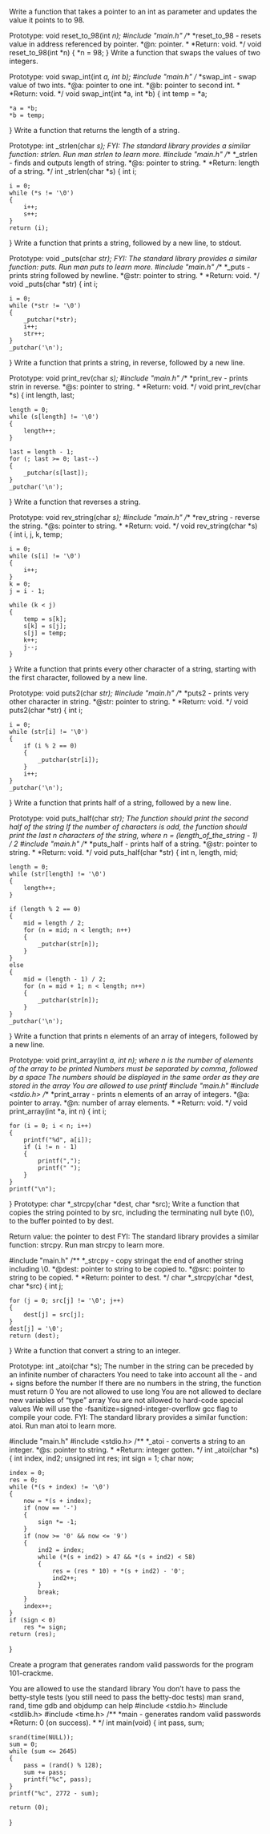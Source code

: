 Write a function that takes a pointer to an int as parameter and updates the value it points to to 98.

Prototype: void reset_to_98(int *n);
#include "main.h"
/**
 *reset_to_98 - resets value in address referenced by pointer.
 *@n: pointer.
 *
 *Return: void.
 */
void reset_to_98(int *n)
{
	*n = 98;
}
Write a function that swaps the values of two integers.

Prototype: void swap_int(int *a, int *b);
#include "main.h"
/**
 *swap_int - swap value of two ints.
 *@a: pointer to one int.
 *@b: pointer to second int.
 *
 *Return: void.
 */
void swap_int(int *a, int *b)
{
	int temp = *a;

	*a = *b;
	*b = temp;
}
Write a function that returns the length of a string.

Prototype: int _strlen(char *s);
FYI: The standard library provides a similar function: strlen. Run man strlen to learn more.
#include "main.h"
/**
 *_strlen - finds and outputs length of string.
 *@s: pointer to string.
 *
 *Return: length of a string.
 */
int _strlen(char *s)
{
	int i;

	i = 0;
	while (*s != '\0')
	{
		i++;
		s++;
	}
	return (i);
}
Write a function that prints a string, followed by a new line, to stdout.

Prototype: void _puts(char *str);
FYI: The standard library provides a similar function: puts. Run man puts to learn more.
#include "main.h"
/**
 *_puts - prints string followed by newline.
 *@str: pointer to string.
 *
 *Return: void.
 */
void _puts(char *str)
{
	int i;

	i = 0;
	while (*str != '\0')
	{
		_putchar(*str);
		i++;
		str++;
	}
	_putchar('\n');
}
Write a function that prints a string, in reverse, followed by a new line.

Prototype: void print_rev(char *s);
#include "main.h"
/**
 *print_rev - prints strin in reverse.
 *@s: pointer to string.
 *
 *Return: void.
 */
void print_rev(char *s)
{
	int length, last;

	length = 0;
	while (s[length] != '\0')
	{
		length++;
	}

	last = length - 1;
	for (; last >= 0; last--)
	{
		_putchar(s[last]);
	}
	_putchar('\n');
}
Write a function that reverses a string.

Prototype: void rev_string(char *s);
#include "main.h"
/**
 *rev_string - reverse the string.
 *@s: pointer to string.
 *
 *Return: void.
 */
void rev_string(char *s)
{
	int i, j, k, temp;

	i = 0;
	while (s[i] != '\0')
	{
		i++;
	}
	k = 0;
	j = i - 1;

	while (k < j)
	{
		temp = s[k];
		s[k] = s[j];
		s[j] = temp;
		k++;
		j--;
	}
}
Write a function that prints every other character of a string, starting with the first character, followed by a new line.

Prototype: void puts2(char *str);
#include "main.h"
/**
 *puts2 - prints very other character in string.
 *@str: pointer to string.
 *
 *Return: void.
 */
void puts2(char *str)
{
	int i;

	i = 0;
	while (str[i] != '\0')
	{
		if (i % 2 == 0)
		{
			_putchar(str[i]);
		}
		i++;
	}
	_putchar('\n');
}
Write a function that prints half of a string, followed by a new line.

Prototype: void puts_half(char *str);
The function should print the second half of the string
If the number of characters is odd, the function should print the last n characters of the string, where n = (length_of_the_string - 1) / 2
#include "main.h"
/**
 *puts_half - prints half of a string.
 *@str: pointer to string.
 *
 *Return: void.
 */
void puts_half(char *str)
{
	int n, length, mid;

	length = 0;
	while (str[length] != '\0')
	{
		length++;
	}

	if (length % 2 == 0)
	{
		mid = length / 2;
		for (n = mid; n < length; n++)
		{
			_putchar(str[n]);
		}
	}
	else
	{
		mid = (length - 1) / 2;
		for (n = mid + 1; n < length; n++)
		{
			_putchar(str[n]);
		}
	}
	_putchar('\n');
}
Write a function that prints n elements of an array of integers, followed by a new line.

Prototype: void print_array(int *a, int n);
where n is the number of elements of the array to be printed
Numbers must be separated by comma, followed by a space
The numbers should be displayed in the same order as they are stored in the array
You are allowed to use printf
#include "main.h"
#include <stdio.h>
/**
 *print_array - prints n elements of an array of integers.
 *@a: pointer to array.
 *@n: number of array elements.
 *
 *Return: void.
 */
void print_array(int *a, int n)
{
	int i;

	for (i = 0; i < n; i++)
	{
		printf("%d", a[i]);
		if (i != n - 1)
		{
			printf(",");
			printf(" ");
		}
	}
	printf("\n");
}
Prototype: char *_strcpy(char *dest, char *src);
Write a function that copies the string pointed to by src, including the terminating null byte (\0), to the buffer pointed to by dest.

Return value: the pointer to dest
FYI: The standard library provides a similar function: strcpy. Run man strcpy to learn more.

#include "main.h"
/**
 *_strcpy - copy stringat the end of another string including \0.
 *@dest: pointer to string to be copied to.
 *@src: pointer to string to be copied.
 *
 *Return: pointer to dest.
 */
char *_strcpy(char *dest, char *src)
{
	int j;

	for (j = 0; src[j] != '\0'; j++)
	{
		dest[j] = src[j];
	}
	dest[j] = '\0';
	return (dest);
}
Write a function that convert a string to an integer.

Prototype: int _atoi(char *s);
The number in the string can be preceded by an infinite number of characters
You need to take into account all the - and + signs before the number
If there are no numbers in the string, the function must return 0
You are not allowed to use long
You are not allowed to declare new variables of “type” array
You are not allowed to hard-code special values
We will use the -fsanitize=signed-integer-overflow gcc flag to compile your code.
FYI: The standard library provides a similar function: atoi. Run man atoi to learn more.

#include "main.h"
#include <stdio.h>
/**
 *_atoi - converts a string to an integer.
 *@s: pointer to string.
 *
 *Return: integer gotten.
 */
int _atoi(char *s)
{
	int index, ind2;
	unsigned int res;
	int sign = 1;
	char now;

	index = 0;
	res = 0;
	while (*(s + index) != '\0')
	{
		now = *(s + index);
		if (now == '-')
		{
			sign *= -1;
		}
		if (now >= '0' && now <= '9')
		{
			ind2 = index;
			while (*(s + ind2) > 47 && *(s + ind2) < 58)
			{
				res = (res * 10) + *(s + ind2) - '0';
				ind2++;
			}
			break;
		}
		index++;
	}
	if (sign < 0)
		res *= sign;
	return (res);
}

Create a program that generates random valid passwords for the program 101-crackme.

You are allowed to use the standard library
You don’t have to pass the betty-style tests (you still need to pass the betty-doc tests)
man srand, rand, time
gdb and objdump can help
#include <stdio.h>
#include <stdlib.h>
#include <time.h>
/**
 *main - generates random valid passwords
 *Return: 0 (on success).
 *
 */
int main(void)
{
	int pass, sum;

	srand(time(NULL));
	sum = 0;
	while (sum <= 2645)
	{
		pass = (rand() % 128);
		sum += pass;
		printf("%c", pass);
	}
	printf("%c", 2772 - sum);

	return (0);
}
